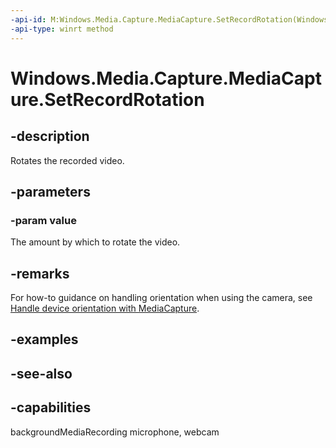 ```yaml
---
-api-id: M:Windows.Media.Capture.MediaCapture.SetRecordRotation(Windows.Media.Capture.VideoRotation)
-api-type: winrt method
---
```


<!-- Method syntax
public void SetRecordRotation(Windows.Media.Capture.VideoRotation value)
-->

# Windows.Media.Capture.MediaCapture.SetRecordRotation

## -description
Rotates the recorded video.

## -parameters
### -param value
The amount by which to rotate the video.

## -remarks
For how-to guidance on handling orientation when using the camera, see [Handle device orientation with MediaCapture](https://msdn.microsoft.com/windows/uwp/audio-video-camera/handle-device-orientation-with-mediacapture).

## -examples

## -see-also


## -capabilities
backgroundMediaRecording
microphone, webcam
